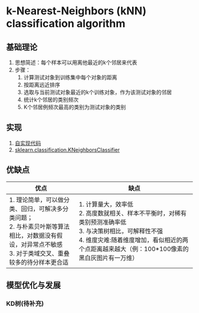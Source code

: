 # k-Nearest-Neighbors (kNN) classification algorithm
## 基础理论
1. 思想简述：每个样本可以用离他最近的k个邻居来代表
2. 步骤：
    1. 计算测试对象到训练集中每个对象的距离
    2. 按距离远近排序
    3. 选取与当前测试对象最近的k个训练对象，作为该测试对象的邻居
    4. 统计k个邻居的类别频次
    5. K个邻居例频次最高的类别为测试对象的类别

## 实现
1. [自实现代码](knn_code.ipynb)
2. [sklearn.classification.KNeighborsClassifier](knn_sklearn.ipynb)

## 优缺点
|优点|缺点|
|-|-|
|1. 理论简单，可以做分类、回归，可解决多分类问题；<br> 2. 与朴素贝叶斯等算法相比，对数据没有假设，对异常点不敏感 <br> 3. 对于类域交叉、重叠较多的待分样本更合适|1. 计算量大，效率低 <br> 2. 高度数就相关、样本不平衡时，对稀有类别预测准确率低 <br> 3. 与决策树相比，可解释性不强 <br> 4. 维度灾难:随着维度增加，看似相近的两个点距离越来越大（例：100\*100像素的黑白灰图片有一万维）|

## 模型优化与发展
### KD树(待补充)
